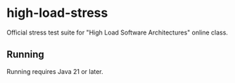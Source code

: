 # high-load-stress

Official stress test suite for "High Load Software Architectures" online class.

## Running

Running requires Java 21 or later.
